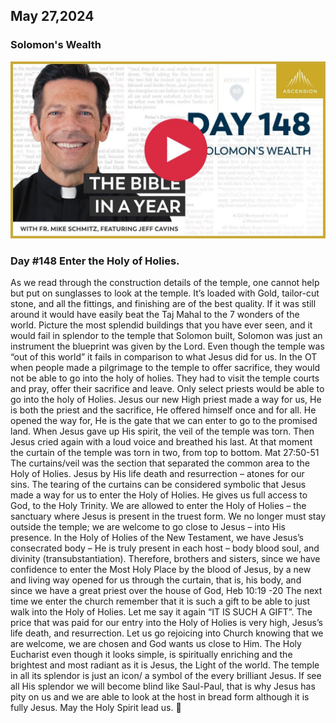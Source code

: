 ## May 27,2024

### Solomon's Wealth

[![Solomon's Wealth](https://raw.githubusercontent.com/linusjf/BIAY/main/May/jpgs/Day148.jpg)](https://youtu.be/kmIvP9xPs4E "Solomon's Wealth")

### Day #148 Enter the Holy of Holies.

As we read through the construction details of the temple, one cannot help but put on sunglasses to look at the temple. It’s loaded with Gold, tailor-cut stone, and all the fittings, and finishing are of the best quality. If it was still around it would have easily beat the Taj Mahal to the 7 wonders of the world. Picture the most splendid buildings that you have ever seen, and it would fail in splendor to the temple that Solomon built, Solomon was just an instrument the blueprint was given by the Lord.
Even though the temple was “out of this world” it fails in comparison to what Jesus did for us.
In the OT when people made a pilgrimage to the temple to offer sacrifice, they would not be able to go into the holy of holies. They had to visit the temple courts and pray, offer their sacrifice and leave. Only select priests would be able to go into the holy of Holies.
Jesus our new High priest made a way for us, He is both the priest and the sacrifice, He offered himself once and for all. He opened the way for, He is the gate that we can enter to go to the promised land. When Jesus gave up His spirit, the veil of the temple was torn.
Then Jesus cried again with a loud voice and breathed his last. At that moment the curtain of the temple was torn in two, from top to bottom. Mat 27:50-51
The curtains/veil was the section that separated the common area to the Holy of Holies. Jesus by His life death and resurrection – atones for our sins. The tearing of the curtains can be considered symbolic that Jesus made a way for us to enter the Holy of Holies. He gives us full access to God, to the Holy Trinity. We are allowed to enter the Holy of Holies – the sanctuary where Jesus is present in the truest form. We no longer must stay outside the temple; we are welcome to go close to Jesus – into His presence. In the Holy of Holies of the New Testament, we have Jesus’s consecrated body – He is truly present in each host – body blood soul, and divinity (transubstantiation).
Therefore, brothers and sisters, since we have confidence to enter the Most Holy Place by the blood of Jesus, by a new and living way opened for us through the curtain, that is, his body, and since we have a great priest over the house of God,
Heb 10:19 -20
The next time we enter the church remember that it is such a gift to be able to just walk into the Holy of Holies. Let me say it again “IT IS SUCH A GIFT”. The price that was paid for our entry into the Holy of Holies is very high, Jesus’s life death, and resurrection. Let us go rejoicing into Church knowing that we are welcome, we are chosen and God wants us close to Him. The Holy Eucharist even though it looks simple, is spiritually enriching and the brightest and most radiant as it is Jesus, the Light of the world. The temple in all its splendor is just an icon/ a symbol of the every brilliant Jesus. If see all His splendor we will become blind like Saul-Paul, that is why Jesus has pity on us and we are able to look at the host in bread form although it is fully Jesus.
May the Holy Spirit lead us. 🙏
